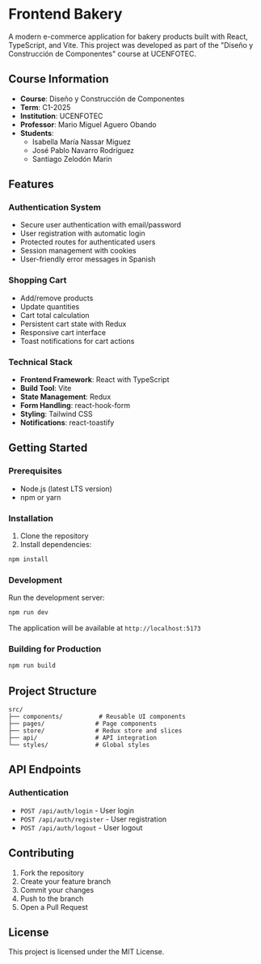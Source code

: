 # Frontend Bakery

A modern e-commerce application for bakery products built with React, TypeScript, and Vite. This project was developed as part of the "Diseño y Construcción de Componentes" course at UCENFOTEC.

## Course Information
- **Course**: Diseño y Construcción de Componentes
- **Term**: C1-2025
- **Institution**: UCENFOTEC
- **Professor**: Mario Miguel Aguero Obando
- **Students**:
  - Isabella María Nassar Miguez
  - José Pablo Navarro Rodríguez
  - Santiago Zelodón Marin

## Features

### Authentication System
- Secure user authentication with email/password
- User registration with automatic login
- Protected routes for authenticated users
- Session management with cookies
- User-friendly error messages in Spanish

### Shopping Cart
- Add/remove products
- Update quantities
- Cart total calculation
- Persistent cart state with Redux
- Responsive cart interface
- Toast notifications for cart actions

### Technical Stack
- **Frontend Framework**: React with TypeScript
- **Build Tool**: Vite
- **State Management**: Redux
- **Form Handling**: react-hook-form
- **Styling**: Tailwind CSS
- **Notifications**: react-toastify

## Getting Started

### Prerequisites
- Node.js (latest LTS version)
- npm or yarn

### Installation
1. Clone the repository
2. Install dependencies:
```bash
npm install
```

### Development
Run the development server:
```bash
npm run dev
```
The application will be available at `http://localhost:5173`

### Building for Production
```bash
npm run build
```

## Project Structure

```
src/
├── components/          # Reusable UI components
├── pages/              # Page components
├── store/              # Redux store and slices
├── api/                # API integration
└── styles/             # Global styles
```

## API Endpoints

### Authentication
- `POST /api/auth/login` - User login
- `POST /api/auth/register` - User registration
- `POST /api/auth/logout` - User logout

## Contributing
1. Fork the repository
2. Create your feature branch
3. Commit your changes
4. Push to the branch
5. Open a Pull Request

## License
This project is licensed under the MIT License.
